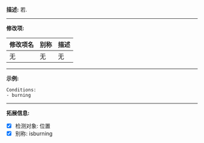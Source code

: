 **描述:** 若.

---

**修改项:**

| 修改项名  | 别称           | 描述                      |
| --------- | -------------- | ------------------------- |
| 无        | 无             | 无

---

**示例:**

```
Conditions:
- burning
```

---

**拓展信息:**

- [x] 检测对象: 位置
- [x] 别称: isburning